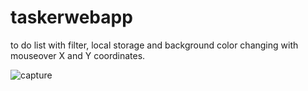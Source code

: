 # taskerwebapp
to do list with filter, local storage and background color changing with mouseover X and Y coordinates.

![capture](https://user-images.githubusercontent.com/15637153/43808652-d4e840a2-9a62-11e8-8652-9666896b4a7a.PNG)

